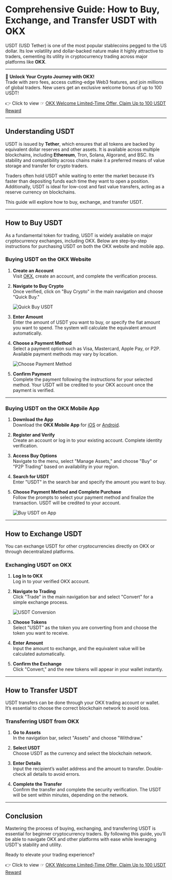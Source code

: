 # Comprehensive Guide: How to Buy, Exchange, and Transfer USDT with OKX

USDT (USD Tether) is one of the most popular stablecoins pegged to the US dollar. Its low volatility and dollar-backed nature make it highly attractive to traders, cementing its utility in cryptocurrency trading across major platforms like **OKX**.

---

🚀 **Unlock Your Crypto Journey with OKX!**  
Trade with zero fees, access cutting-edge Web3 features, and join millions of global traders. New users get an exclusive welcome bonus of up to 100 USDT!  

👉 Click to view ☞ [OKX Welcome Limited-Time Offer, Claim Up to 100 USDT Reward](https://bit.ly/OKXe)

---

## Understanding USDT

USDT is issued by **Tether**, which ensures that all tokens are backed by equivalent dollar reserves and other assets. It is available across multiple blockchains, including **Ethereum**, Tron, Solana, Algorand, and BSC. Its stability and compatibility across chains make it a preferred means of value storage and transfer for crypto traders.

Traders often hold USDT while waiting to enter the market because it’s faster than depositing funds each time they want to open a position. Additionally, USDT is ideal for low-cost and fast value transfers, acting as a reserve currency on blockchains.

This guide will explore how to buy, exchange, and transfer USDT.

---

## How to Buy USDT

As a fundamental token for trading, USDT is widely available on major cryptocurrency exchanges, including OKX. Below are step-by-step instructions for purchasing USDT on both the OKX website and mobile app.

### Buying USDT on the OKX Website

1. **Create an Account**  
   Visit [OKX](https://bit.ly/OKXe), create an account, and complete the verification process.

2. **Navigate to Buy Crypto**  
   Once verified, click on "Buy Crypto" in the main navigation and choose "Quick Buy."

   ![Quick Buy USDT](https://www.okx.com/cdn/assets/plugins/contentful/4nqoo8goeymu/5PHsZqQSAZYM0sIQ9xEsxE/bd7c969cca5e99301262870837dba068/USDT_101_buy_swap.webp)

3. **Enter Amount**  
   Enter the amount of USDT you want to buy, or specify the fiat amount you want to spend. The system will calculate the equivalent amount automatically.

4. **Choose a Payment Method**  
   Select a payment option such as Visa, Mastercard, Apple Pay, or P2P. Available payment methods may vary by location.

   ![Choose Payment Method](https://www.okx.com/cdn/assets/plugins/contentful/4nqoo8goeymu/58YWOoIQB2AGlspJlF55P2/84184c86d2450667218dd94e18147883/USDT_101_webp.webp)

5. **Confirm Payment**  
   Complete the payment following the instructions for your selected method. Your USDT will be credited to your OKX account once the payment is verified.

---

### Buying USDT on the OKX Mobile App

1. **Download the App**  
   Download the **OKX Mobile App** for [iOS](https://apps.apple.com/au/app/okx-buy-bitcoin-btc-crypto/id1327268470) or [Android](https://play.google.com/store/apps/details?id=com.okinc.okex.gp&hl=en&gl=US).

2. **Register and Verify**  
   Create an account or log in to your existing account. Complete identity verification.

3. **Access Buy Options**  
   Navigate to the menu, select "Manage Assets," and choose "Buy" or "P2P Trading" based on availability in your region.

4. **Search for USDT**  
   Enter "USDT" in the search bar and specify the amount you want to buy.

5. **Choose Payment Method and Complete Purchase**  
   Follow the prompts to select your payment method and finalize the transaction. USDT will be credited to your account.

   ![Buy USDT on App](https://www.okx.com/cdn/assets/plugins/contentful/4nqoo8goeymu/4QI9LtydgBJhOyWNWBLxDD/30cbf08d446e3e442ef565bc00e87aff/USDT_101_buy_swap.webp)

---

## How to Exchange USDT

You can exchange USDT for other cryptocurrencies directly on OKX or through decentralized platforms.

### Exchanging USDT on OKX

1. **Log In to OKX**  
   Log in to your verified OKX account.

2. **Navigate to Trading**  
   Click "Trade" in the main navigation bar and select "Convert" for a simple exchange process.

   ![USDT Conversion](https://www.okx.com/cdn/assets/plugins/contentful/4nqoo8goeymu/4LRBHDCSYZQNIVjzsFg928/b0c58361b82984b7ae0c7df112590591/USDT_101_guide.webp)

3. **Choose Tokens**  
   Select "USDT" as the token you are converting from and choose the token you want to receive.

4. **Enter Amount**  
   Input the amount to exchange, and the equivalent value will be calculated automatically.

5. **Confirm the Exchange**  
   Click "Convert," and the new tokens will appear in your wallet instantly.

---

## How to Transfer USDT

USDT transfers can be done through your OKX trading account or wallet. It’s essential to choose the correct blockchain network to avoid loss.

### Transferring USDT from OKX

1. **Go to Assets**  
   In the navigation bar, select "Assets" and choose "Withdraw."

2. **Select USDT**  
   Choose USDT as the currency and select the blockchain network.

3. **Enter Details**  
   Input the recipient’s wallet address and the amount to transfer. Double-check all details to avoid errors.

4. **Complete the Transfer**  
   Confirm the transfer and complete the security verification. The USDT will be sent within minutes, depending on the network.

---

## Conclusion

Mastering the process of buying, exchanging, and transferring USDT is essential for beginner cryptocurrency traders. By following this guide, you’ll be able to navigate OKX and other platforms with ease while leveraging USDT's stability and utility.

Ready to elevate your trading experience?  

👉 Click to view ☞ [OKX Welcome Limited-Time Offer, Claim Up to 100 USDT Reward](https://bit.ly/OKXe)
